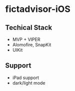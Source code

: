 # fictadvisor-iOS

## Techical Stack
- MVP + VIPER
- Alomofire, SnapKit
- UIKit

## Support 
- iPad support
- dark/light mode
